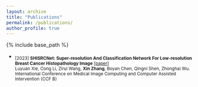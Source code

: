 ```yaml
---
layout: archive
title: "Publications"
permalink: /publications/
author_profile: true
---
```

{% include base_path %}

- <sub> [2023] **SHISRCNet: Super-resolution And Classification Network For Low-resolution Breast Cancer Histopathology Image** [[paper](https://arxiv.org/pdf/2306.14119.pdf)] <br/>
   Luyuan Xie, Cong	Li, Zirui	Wang, **Xin	Zhang**, Boyan	Chen, Qingni Shen, Zhonghai	Wu. <br/>
   International Conference on Medical Image Computing and Computer Assisted Intervention (CCF B) <br/> 

  

